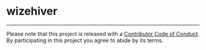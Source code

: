 # wizehiver

---
Please note that this project is released with a [Contributor Code of Conduct](CODE_OF_CONDUCT.md).
By participating in this project you agree to abide by its terms.
